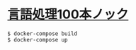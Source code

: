 # [言語処理100本ノック](http://www.cl.ecei.tohoku.ac.jp/nlp100/)

```
$ docker-compose build
$ docker-compose up
```
